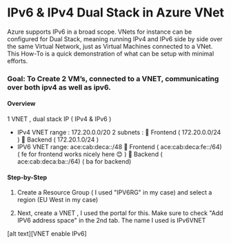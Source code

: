# IPv6 & IPv4 Dual Stack in Azure VNet

Azure supports IPv6 in a broad scope. VNets for instance can be configured for Dual Stack, meaning running IPv4 and IPv6 side by side over the same Virtual Network, just as Virtual Machines connected to a VNet. This How-To is a quick demonstration of what can be setup with minimal efforts.


### Goal: To Create 2 VM’s, connected to a VNET, communicating over both ipv4 as well as ipv6.


#### Overview 
1 VNET , dual stack IP ( IPv4 & IPv6 )
-	IPv4 VNET range : 172.20.0.0/20 
2 subnets :
	Frontend ( 172.20.0.0/24 )
	Backend ( 172.20.1.0/24 )
-	IPV6 VNET range: ace:cab:deca::/48
	Frontend ( ace:cab:deca:fe::/64) ( fe for frontend works nicely here 😊 )
	Backend ( ace:cab:deca:ba::/64) ( ba for backend) 


#### Step-by-Step

1.	Create a Resource Group ( I used "IPV6RG" in my case) and select a region (EU West in my case)

2.	Next, create a VNET , I used the portal for this. Make sure to check "Add IPV6 address space" in the 2nd tab. The name I used is IPv6VNET

[alt text][VNET enable IPv6]

[logo]: https://raw.githubusercontent.com/verboompj/Networking/master/Pictures/1vnetaddipv6.png "VNET enable IPv6"

